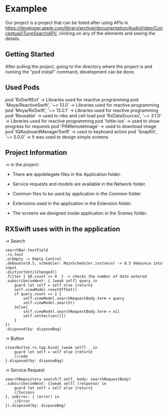 # Examplee

Our project is a project that can be listed after using APIs in https://developer.apple.com/library/archive/documentation/AudioVideo/Conceptual/iTuneSearchAPI/, clicking on any of the elements and seeing the details.

## Getting Started

After pulling the project, going to the directory where the project is and running the "pod install" command, development can be done.

## Used Pods

pod 'RxSwiftExt' -> Libraries used for reactive programming
pod 'Moya/ReactiveSwift', '~> 13.0' -> Libraries used for reactive programming
pod 'Moya/RxSwift', '~> 13.0.1' -> Libraries used for reactive programming
pod 'Reusable' -> used to nibs and cell load
pod 'RxDataSources', '~> 3.1.0' -> Libraries used for reactive programming
pod 'lottie-ios' -> used to show progress for requests
pod 'PINRemoteImage' -> used to download image
pod 'IQKeyboardManagerSwift' -> used to keyboard action
pod 'SnapKit', '~> 5.0.0' -> It was used to design simple screens

## Project Information

-> in the project:

*  There are appdelegate files in the Application folder.

*  Service requests and models are available in the Network folder.

*  Common files to be used by application in the Common folder.

*  Extensions used in the application in the Extension folder.

*  The screens we designed inside application  in the Scenes folder.

##  RXSwift uses with in the application

-> Search

    searchBar.textField
    .rx.text
    .orEmpty -> Empty Control
    .debounce(0.5, scheduler: MainScheduler.instance) -> 0.5 debounce into input
    .distinctUntilChanged()
    .filter { $0.count >= 0  } -> checks the number of data entered
    .subscribe(onNext: { [weak self] query in
        guard let self = self else {return}
        self.viewModel.resetOffSet()
        if query.count >= 2 {
            self.viewModel.searchRequestBody.term = query
            self.viewModel.search()
        }else{
            self.viewModel.searchRequestBody.term = nil
            self.setSection([])
        }
    })
    .disposed(by: disposeBag)
    
-> Button

    clearButton.rx.tap.bind{ [weak self] _ in
        guard let self = self else {return}
        //code
    }.disposed(by: disposeBag)
    
-> Service Request

    searchRepository.search(T.self, body: searchRequestBody)
    .subscribe(onNext: {[weak self] (response) in
        guard let self = self else {return}
        //Success
    }, onError: { (error) in
        //Error
    }).disposed(by: disposeBag)
    
    

